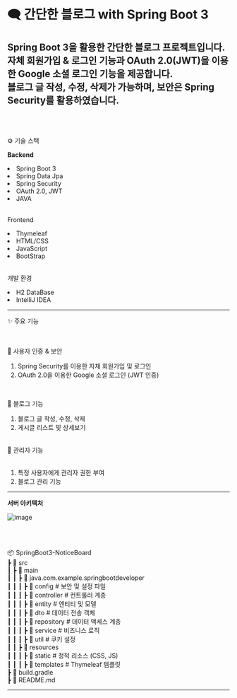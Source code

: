 # 🗨 간단한 블로그 with Spring Boot 3

Spring Boot 3을 활용한 간단한 블로그 프로젝트입니다.<br>
자체 회원가입 & 로그인 기능과 OAuth 2.0(JWT)을 이용한 Google 소셜 로그인 기능을 제공합니다.<br>
블로그 글 작성, 수정, 삭제가 가능하며, 보안은 Spring Security를 활용하였습니다.  
<br><br>
---


⚙️ 기술 스택

<strong>Backend</strong>

<li>Spring Boot 3</li>
<li>Spring Data Jpa</li>
<li>Spring Security</li>
<li>OAuth 2.0, JWT</li>
<li>JAVA</li>  
<br>

Frontend  

<li>Thymeleaf</li>
<li>HTML/CSS</li>
<li>JavaScript</li>
<li>BootStrap</li>  
<br>

개발 환경
<li>H2 DataBase</li>  
<li>IntelliJ IDEA</li>

---

✨ 주요 기능
<br><br><br>

💭 사용자 인증 & 보안

1. Spring Security를 이용한 자체 회원가입 및 로그인  
2. OAuth 2.0을 이용한 Google 소셜 로그인 (JWT 인증)

<br>

💭 블로그 기능

1. 블로그 글 작성, 수정, 삭제  
2. 게시글 리스트 및 상세보기

<br>
💭 관리자 기능  
<br><br>  
  
1. 특정 사용자에게 관리자 권한 부여  
2. 블로그 관리 기능  

---

<strong>서버 아키텍처</strong>

![image](https://github.com/user-attachments/assets/3900c1c5-0c5a-48cc-ad45-b574aa6444b6)

<br><br>

📦 SpringBoot3-NoticeBoard  
 ┣ 📂 src  
 ┃ ┣ 📂 main  
 ┃ ┃ ┣ 📂 java.com.example.springbootdeveloper  
 ┃ ┃ ┃ ┣ 📂 config    # 보안 및 설정 파일  
 ┃ ┃ ┃ ┣ 📂 controller # 컨트롤러 계층  
 ┃ ┃ ┃ ┣ 📂 entity    # 엔티티 및 모델  
 ┃ ┃ ┃ ┣ 📂 dto       # 데이터 전송 객체  
 ┃ ┃ ┃ ┣ 📂 repository # 데이터 액세스 계층  
 ┃ ┃ ┃ ┣ 📂 service   # 비즈니스 로직  
 ┃ ┃ ┃ ┣ 📂 util    # 쿠키 설정  
 ┃ ┃ ┣ 📂 resources  
 ┃ ┃ ┃ ┣ 📂 static   # 정적 리소스 (CSS, JS)  
 ┃ ┃ ┃ ┣ 📂 templates # Thymeleaf 템플릿  
 ┣ 📜 build.gradle  
 ┣ 📜 README.md  

 ---
 <br>
